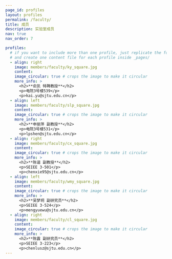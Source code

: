 ```yaml
---
page_id: profiles
layout: profiles
permalink: /faculty/
title: 成员
description: 实验室成员
nav: true
nav_order: 7

profiles:
  # if you want to include more than one profile, just replicate the following block
  # and create one content file for each profile inside _pages/
  - align: right
    image: members/faculty/ky_square.jpg
    content:
    image_circular: true # crops the image to make it circular
    more_info: >
      <h2>**俞凯 特聘教授**</h2>
      <p>电院3号楼539</p>
      <p>kai.yu@sjtu.edu.cn</p>
  - align: left
    image: members/faculty/slp_square.jpg
    content:
    image_circular: true # crops the image to make it circular
    more_info: >
      <h2>**申丽萍 副教授**</h2>
      <p>电院3号楼531</p>
      <p>lpshen@sjtu.edu.cn</p>
  - align: right
    image: members/faculty/cx_square.jpg
    content:
    image_circular: true # crops the image to make it circular
    more_info: >
      <h2>**陈谐 副教授**</h2>
      <p>SEIEE 3-501</p>
      <p>chenxie95@sjtu.edu.cn</p>
  - align: left
    image: members/faculty/wmy_square.jpg
    content:
    image_circular: true # crops the image to make it circular
    more_info: >
      <h2>**吴梦玥 副研究员**</h2>
      <p>SEIEE 3-524</p>
      <p>mengyuewu@sjtu.edu.cn</p>
  - align: right
    image: members/faculty/cl_square.jpg
    content:
    image_circular: true # crops the image to make it circular
    more_info: >
      <h2>**陈露 副研究员**</h2>
      <p>SEIEE 3-223</p>
      <p>chenlusz@sjtu.edu.cn</p>
---
```

